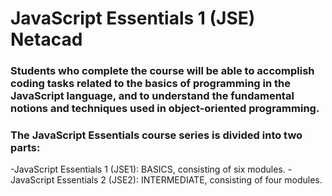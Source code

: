 # JavaScript Essentials 1 (JSE) Netacad

### Students who complete the course will be able to accomplish coding tasks related to the basics of programming in the JavaScript language, and to understand the fundamental notions and techniques used in object-oriented programming.

### The JavaScript Essentials course series is divided into two parts:
-JavaScript Essentials 1 (JSE1): BASICS, consisting of six modules.
-JavaScript Essentials 2 (JSE2): INTERMEDIATE, consisting of four modules.
